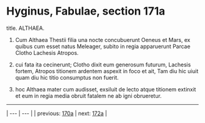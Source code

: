 # Hyginus, Fabulae, section 171a

title. ALTHAEA.



1. Cum Althaea Thestii filia una nocte concubuerunt Oeneus et Mars, ex quibus cum esset natus Meleager, subito in regia apparuerunt Parcae Clotho Lachesis Atropos.



2. cui fata ita cecinerunt; Clotho dixit eum generosum futurum, Lachesis fortem, Atropos titionem ardentem aspexit in foco et ait, Tam diu hic uiuit quam diu hic titio consumptus non fuerit.



3. hoc Althaea mater cum audisset, exsiluit de lecto atque titionem extinxit et eum in regia media obruit fatalem ne ab igni obrueretur.



---

| --- | --- |
| previous: [170a](../170a/) | next: [172a](../172a/) |